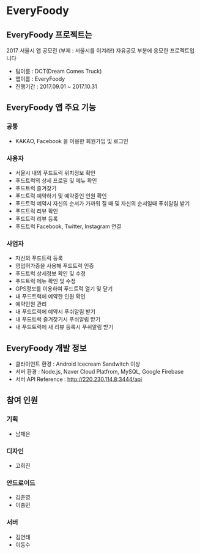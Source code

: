 # EveryFoody

## EveryFoody 프로젝트는

2017 서울시 앱 공모전 (부제 : 서울시를 이겨라!) 자유공모 부분에 응모한 프로젝트입니다

* 팀이름 : DCT(Dream Comes Truck)
* 앱이름 : EveryFoody
* 진행기간 : 2017.09.01 ~ 2017.10.31



## EveryFoody 앱 주요 기능

### 공통

* KAKAO, Facebook 을 이용한 회원가입 및 로그인

###  사용자

* 서울시 내의 푸드트럭 위치정보 확인
* 푸드트럭의 상세 프로필 및 메뉴 확인
* 푸드트럭 즐겨찾기
* 푸드트럭 예약하기 및 예약중인 인원 확인
* 푸드트럭 예약시 자신의 순서가 가까워 질 때 및 자신의 순서일때 푸쉬알림 받기
* 푸드트럭 리뷰 확인
* 푸드트럭 리뷰 등록
* 푸드트럭 Facebook, Twitter, Instagram 연결



### 사업자

* 자신의 푸드트럭 등록 
* 영업허가증을 사용해 푸드트럭 인증
* 푸드트럭 상세정보 확인 및 수정
* 푸드트럭 메뉴 확인 및 수정
* GPS정보를 이용하여 푸드트럭 열기 및 닫기
* 내 푸드트럭에 예약한 인원 확인
* 예약인원 관리
* 내 푸드트럭에 예약시 푸쉬알림 받기 
* 내 푸드트럭 즐겨찾기시 푸쉬알림 받기
* 내 푸드트럭에 새 리뷰 등록시 푸쉬알림 받기



## EveryFoody 개발 정보

* 클라이언트 환경 : Android Icecream Sandwitch 이상
* 서버 환경 : Node.js, Naver Cloud Platfrom, MySQL, Google Firebase
* 서버 API Reference : http://220.230.114.8:3444/api



## 참여 인원 

### 기획

* 남채은

### 디자인

* 고희진

### 안드로이드 

* 김준영
* 이충민

### 서버

* 김연태
* 이동수





